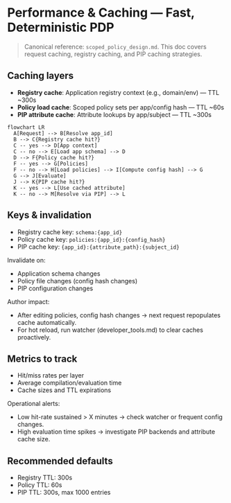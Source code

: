 # Performance & Caching — Fast, Deterministic PDP

> Canonical reference: `scoped_policy_design.md`. This doc covers request caching, registry caching, and PIP caching strategies.

## Caching layers
- **Registry cache**: Application registry context (e.g., domain/env) — TTL ~300s
- **Policy load cache**: Scoped policy sets per app/config hash — TTL ~60s
- **PIP attribute cache**: Attribute lookups by app/subject — TTL ~300s

```mermaid
flowchart LR
  A[Request] --> B[Resolve app_id]
  B --> C{Registry cache hit?}
  C -- yes --> D[App context]
  C -- no --> E[Load app schema] --> D
  D --> F{Policy cache hit?}
  F -- yes --> G[Policies]
  F -- no --> H[Load policies] --> I[Compute config hash] --> G
  G --> J[Evaluate]
  J --> K{PIP cache hit?}
  K -- yes --> L[Use cached attribute]
  K -- no --> M[Resolve via PIP] --> L
```

## Keys & invalidation
- Registry cache key: `schema:{app_id}`
- Policy cache key: `policies:{app_id}:{config_hash}`
- PIP cache key: `{app_id}:{attribute_path}:{subject_id}`

Invalidate on:
- Application schema changes
- Policy file changes (config hash changes)
- PIP configuration changes

Author impact:
- After editing policies, config hash changes → next request repopulates cache automatically.
- For hot reload, run watcher (developer_tools.md) to clear caches proactively.

## Metrics to track
- Hit/miss rates per layer
- Average compilation/evaluation time
- Cache sizes and TTL expirations

Operational alerts:
- Low hit-rate sustained > X minutes → check watcher or frequent config changes.
- High evaluation time spikes → investigate PIP backends and attribute cache size.

## Recommended defaults
- Registry TTL: 300s
- Policy TTL: 60s
- PIP TTL: 300s, max 1000 entries

